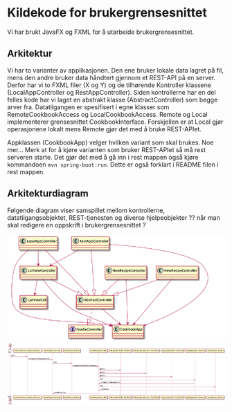 # Kildekode for brukergrensesnittet

Vi har brukt JavaFX og FXML for å utarbeide brukergrensesnittet.

## Arkitektur

Vi har to varianter av applikasjonen. Den ene bruker lokale data lagret på fil, mens den andre bruker data håndtert gjennom et REST-API på en server. Derfor har vi to FXML filer (X og Y) og de tilhørende Kontroller klassene (LocalAppController og RestAppController). Siden kontrollerne har en del felles kode har vi laget en abstrakt klasse (AbstractController) som begge arver fra. Datatilgangen er spesifisert i egne klasser som RemoteCookbookAccess og LocalCookbookAccess. Remote og Local implementerer grensesnittet CookbookInterface. Forskjellen er at Local gjør operasjonene lokalt mens Remote gjør det med å bruke REST-APIet.

Appklassen (CookbookApp) velger hvilken variant som skal brukes. Noe mer...
Merk at for å kjøre varianten som bruker REST-APIet så må rest serveren starte. Det gjør det med å gå inn i rest mappen også kjøre kommandoen `mvn spring-boot:run`. Dette er også forklart i README filen i rest mappen.

## Arkitekturdiagram

Følgende diagram viser samspillet mellom kontrollerne, datatilgangsobjektet, REST-tjenesten og diverse hjelpeobjekter ?? når man skal redigere en oppskrift i brukergrensesnittet ?

![Kontrollere](controllers.png)
![Sekvensdiagram](sequence.png)
